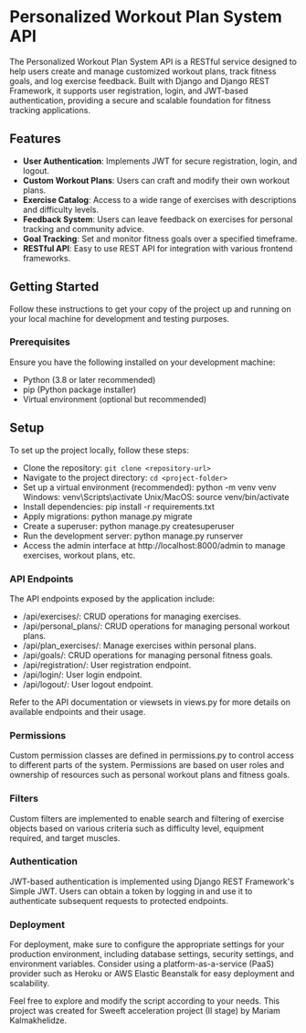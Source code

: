 # Personalized Workout Plan System API
The Personalized Workout Plan System API is a RESTful service designed to help users create and manage customized workout plans, track fitness goals, and log exercise feedback. Built with Django and Django REST Framework, it supports user registration, login, and JWT-based authentication, providing a secure and scalable foundation for fitness tracking applications.

## Features

- **User Authentication**: Implements JWT for secure registration, login, and logout.
- **Custom Workout Plans**: Users can craft and modify their own workout plans.
- **Exercise Catalog**: Access to a wide range of exercises with descriptions and difficulty levels.
- **Feedback System**: Users can leave feedback on exercises for personal tracking and community advice.
- **Goal Tracking**: Set and monitor fitness goals over a specified timeframe.
- **RESTful API**: Easy to use REST API for integration with various frontend frameworks.

## Getting Started

Follow these instructions to get your copy of the project up and running on your local machine for development and testing purposes.

### Prerequisites

Ensure you have the following installed on your development machine:

- Python (3.8 or later recommended)
- pip (Python package installer)
- Virtual environment (optional but recommended)

## Setup

To set up the project locally, follow these steps:
- Clone the repository: `git clone <repository-url>`
- Navigate to the project directory: `cd <project-folder>`
- Set up a virtual environment (recommended):
  python -m venv venv
  Windows: venv\Scripts\activate
  Unix/MacOS: source venv/bin/activate
- Install dependencies: pip install -r requirements.txt
- Apply migrations: python manage.py migrate
- Create a superuser: python manage.py createsuperuser
- Run the development server: python manage.py runserver
- Access the admin interface at http://localhost:8000/admin to manage exercises, workout plans, etc.

### API Endpoints

The API endpoints exposed by the application include:

- /api/exercises/: CRUD operations for managing exercises.
- /api/personal_plans/: CRUD operations for managing personal workout plans.
- /api/plan_exercises/: Manage exercises within personal plans.
- /api/goals/: CRUD operations for managing personal fitness goals.
- /api/registration/: User registration endpoint.
- /api/login/: User login endpoint.
- /api/logout/: User logout endpoint.

Refer to the API documentation or viewsets in views.py for more details on available endpoints and their usage.

### Permissions

Custom permission classes are defined in permissions.py to control access to different parts of the system. Permissions are based on user roles and ownership of resources such as personal workout plans and fitness goals.

### Filters

Custom filters are implemented to enable search and filtering of exercise objects based on various criteria such as difficulty level, equipment required, and target muscles.

### Authentication

JWT-based authentication is implemented using Django REST Framework's Simple JWT. Users can obtain a token by logging in and use it to authenticate subsequent requests to protected endpoints.

### Deployment

For deployment, make sure to configure the appropriate settings for your production environment, including database settings, security settings, and environment variables. Consider using a platform-as-a-service (PaaS) provider such as Heroku or AWS Elastic Beanstalk for easy deployment and scalability.

Feel free to explore and modify the script according to your needs. This project was created for Sweeft acceleration project (II stage) by Mariam Kalmakhelidze.
